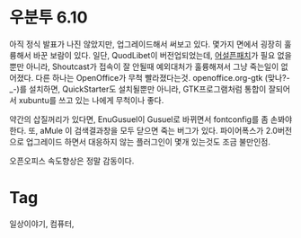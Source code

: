 우분투 6.10
==========

아직 정식 발표가 나진 않았지만, 업그레이드해서 써보고 있다. 몇가지 면에서 굉장히 훌륭해서 바꾼 보람이 있다. 일단, QuodLibet이 버전업되었는데, [어설픈패치](200607102319-quodlibet.md)가 필요 없을 뿐만 아니라, Shoutcast가 접속이 잘 안될때 예외대처가 훌륭해져서 그냥 죽는일이 없어졌다. 다른 하나는 OpenOffice가 무척 빨라졌다는것. openoffice.org-gtk (맞나?-_-)를 설치하면, QuickStarter도 설치될뿐만 아니라, GTK프로그램처럼 통합이 잘되어서 xubuntu를 쓰고 있는 나에게 무척이나 좋다.

약간의 삽질꺼리가 있다면, EnuGusuel이 Gusuel로 바뀌면서 fontconfig를 좀 손봐야한다. 또, aMule 이 검색결과창을 모두 닫으면 죽는 버그가 있다. 파이어폭스가 2.0버전으로 업그레이드 하면서 대응하지 않는 플러그인이 몇개 있는것도 조금 불만인점.

오픈오피스 속도향상은 정말 감동이다.

Tag
====
일상이야기, 컴퓨터,